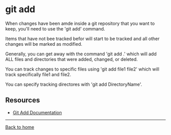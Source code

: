# git add

When changes have been amde inside a git repository that you want to keep, you'll need to use the 'git add' command.

Items that have not bee tracked befor will start to be tracked and all other changes will be marked as modified.

Generally, you can get away with the command 'git add .' which will add ALL files and directories that were added, changed, or deleted.

You can track changes to specific files using 'git add file1 file2' which will track specifically file1 and file2.

You can specify tracking directores with 'git add DirectoryName'.

## Resources

- [Git Add Documentation](https://git-scm.com/docs/git-add)

---

[Back to home](../README.md)